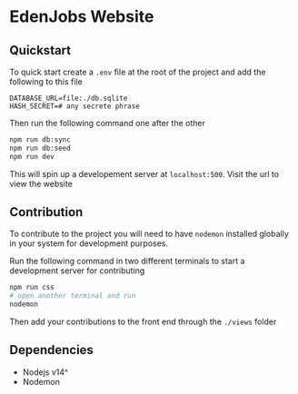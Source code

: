 # EdenJobs Website

## Quickstart

To quick start create a `.env` file at the root of the project and add the following to this file

```env
DATABASE_URL=file:./db.sqlite
HASH_SECRET=# any secrete phrase
```

Then run the following command one after the other

```bash
npm run db:sync
npm run db:seed
npm run dev
```

This will spin up a developement server at `localhost:500`. Visit the url to view the website

## Contribution

To contribute to the project you will need to have `nodemon` installed globally in your system for development purposes.

Run the following command in two different terminals to start a development server for contributing

```bash
npm run css
# open another terminal and run
nodemon
```

Then add your contributions to the front end through the `./views` folder

## Dependencies

- Nodejs v14^
- Nodemon
